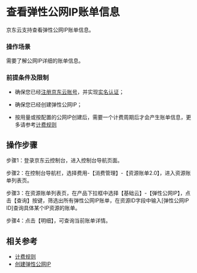 # 查看弹性公网IP账单信息

京东云支持查看弹性公网IP账单信息。

### 操作场景

需要了解公网IP详细的账单信息。

### 前提条件及限制

- 确保您已经[注册京东云账号](https://user.jdcloud.com/register?returnUrl=https%3A%2F%2Fwww.jdcloud.com%2F)，并实现[实名认证](https://docs.jdcloud.com/cn/real-name-verification/introduction)；

- 确保您已经创建弹性公网IP；

- 按用量或按配置的公网IP创建后，需要一个计费周期后才会产生账单信息，更多请参考[计费规则](https://docs.jdcloud.com/cn/elastic-ip/billing-rules)

## 操作步骤

步骤1：登录京东云控制台，进入控制台导航页面。

步骤2：在控制台导航栏，选择费用-【消费管理】-【资源账单2.0】，进入资源账单列表页。

步骤3：在资源账单列表页，在产品下拉框中选择【基础云】-【弹性公网IP】，点击【查询】按键，筛选出所有弹性公网IP账单，在资源ID字段中输入[弹性公网IP ID]查询具体某个IP资源的账单。

步骤4：点击【明细】，可查询当前账单详情。


## 相关参考

- [计费规则](https://docs.jdcloud.com/cn/elastic-ip/billing-rules)
- [创建弹性公网IP](../Elastic-IP-Management/Create-Elastic-IP.md)
